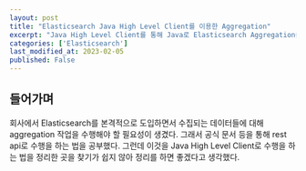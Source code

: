 ```yaml
---
layout: post
title: "Elasticsearch Java High Level Client를 이용한 Aggregation"
excerpt: "Java High Level Client를 통해 Java로 Elasticsearch Aggregation을 수행해보자."
categories: ['Elasticsearch']
last_modified_at: 2023-02-05
published: False
---
```


## 들어가며

회사에서 Elasticsearch를 본격적으로 도입하면서 수집되는 데이터들에 대해 aggregation 작업을 수행해야 할 필요성이 생겼다. 그래서 공식 문서 등을 통해 rest api로 수행을 하는 법을 공부했다. 그런데 이것을 Java High Level Client로 수행을 하는 법을 정리한 곳을 찾기가 쉽지 않아 정리를 하면 좋겠다고 생각했다.

